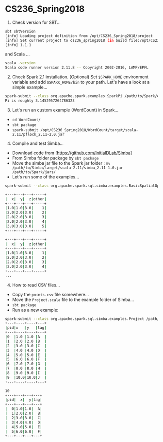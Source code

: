 # CS236_Spring2018

1. Check version for SBT...

```bash
sbt sbtVersion
[info] Loading project definition from /opt/CS236_Spring2018/project
[info] Set current project to cs236_spring2018 (in build file:/opt/CS236_Spring2018/)
[info] 1.1.1

```
and Scala ...

```bash
scala -version
Scala code runner version 2.11.8 -- Copyright 2002-2016, LAMP/EPFL
```

2. Check Spark 2.1 installation.  (Optional) Set `$SPARK_HOME` environment variable and add `$SPARK_HOME/bin` to your path. Let's have a look at a simple example...

```bash
spark-submit --class org.apache.spark.examples.SparkPi /path/to/Spark/examples/jars/spark-examples_2.11-2.1.0.jar 
Pi is roughly 3.1452957264786323
```

3. Let's run an custom example (WordCount) in Spark...

  * `cd WordCount/`
  * `sbt package`
  * `spark-submit /opt/CS236_Spring2018/WordCount/target/scala-2.11/pflock_2.11-2.0.jar`

4. Compile and test Simba...

  * Download code from [https://github.com/InitialDLab/Simba]
  * From Simba folder package by `sbt package`
  * Move the simba jar file to the Spark jar folder : `mv /path/to/Simba/target/scala-2.11/simba_2.11-1.0.jar /path/to/Spark/jars/`
  * Let's run some of the examples... 
```bash
spark-submit --class org.apache.spark.sql.simba.examples.BasicSpatialOps /path/to/Simba/target/scala-2.11/simba_2.11-1.0.jar

+---+---+---+-----+
|  x|  y|  z|other|
+---+---+---+-----+
|1.0|1.0|3.0|    1|
|2.0|2.0|3.0|    2|
|2.0|2.0|3.0|    3|
|2.0|2.0|3.0|    4|
|3.0|3.0|3.0|    5|
+---+---+---+-----+

+---+---+---+-----+
|  x|  y|  z|other|
+---+---+---+-----+
|1.0|1.0|3.0|    1|
|2.0|2.0|3.0|    2|
|2.0|2.0|3.0|    3|
|2.0|2.0|3.0|    4|
+---+---+---+-----+
...

```
4. How to read CSV files...
  * Copy the `points.csv` file somewhere...
  * Move the `Project.scala` file to the example folder of Simba... 
  * `sbt package` 
  * Run as a new example:
```bash
spark-submit --class org.apache.spark.sql.simba.examples.Project /path/to/Simba/target/scala-2.11/simba_2.11-1.0.jar /path/to/points.csv 
+---+----+----+---+
|pid|x   |y   |tag|
+---+----+----+---+
|0  |1.0 |1.0 |A  |
|1  |2.0 |2.0 |B  |
|2  |3.0 |3.0 |C  |
|3  |4.0 |4.0 |D  |
|4  |5.0 |5.0 |E  |
|5  |6.0 |6.0 |F  |
|6  |7.0 |7.0 |G  |
|7  |8.0 |8.0 |H  |
|8  |9.0 |9.0 |I  |
|9  |10.0|10.0|J  |
+---+----+----+---+

10
+---+---+---+---+
|pid|  x|  y|tag|
+---+---+---+---+
|  0|1.0|1.0|  A|
|  1|2.0|2.0|  B|
|  2|3.0|3.0|  C|
|  3|4.0|4.0|  D|
|  4|5.0|5.0|  E|
|  5|6.0|6.0|  F|
+---+---+---+---+

```
